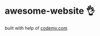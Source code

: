 # awesome-website :ok_hand:                                                        
built with help of <a href="http://johnelder.com/">codemy.com</a>
